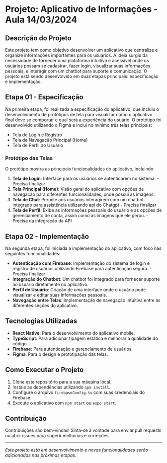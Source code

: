 # Projeto: Aplicativo de Informações - Aula 14/03/2024

## Descrição do Projeto

Este projeto tem como objetivo desenvolver um aplicativo que centralize e organize informações importantes para os usuários. A ideia surgiu da necessidade de fornecer uma plataforma intuitiva e acessível onde os usuários possam se cadastrar, fazer login, visualizar suas informações pessoais, e interagir com um chatbot para suporte e comunicação. O projeto está sendo desenvolvido em duas etapas principais: especificação e implementação.

## Etapa 01 - Especificação

Na primeira etapa, foi realizada a especificação do aplicativo, que incluiu o desenvolvimento de protótipos de tela para visualizar como o aplicativo final deve se comportar e qual será a experiência do usuário. O protótipo foi desenvolvido utilizando o Figma e inclui no mínimo três telas principais:

- Tela de Login e Registro
- Tela de Navegação Principal (Home)
- Tela de Perfil do Usuário

### Protótipo das Telas

O protótipo mostra as principais funcionalidades do aplicativo, incluindo:

1. **Tela de Login**: Interface para os usuários se autenticarem no sistema. - Precisa finalizar
2. **Tela Principal (Home)**: Visão geral do aplicativo com opções de navegação para diferentes funcionalidades, onde possui as imagens.
3. **Tela de Chat**: Permite aos usuários interagirem com um chatbot integrado para assistência utilizando api do Chatgpt - Precisa finalizar
4. **Tela de Perfil**: Exibe as informações pessoais do usuário e as opções de gerenciamento de conta, assim como as imagens que ele gerou. - Precisa da integração da API

## Etapa 02 - Implementação

Na segunda etapa, foi iniciada a implementação do aplicativo, com foco nas seguintes funcionalidades:

- **Autenticação com Firebase**: Implementação do sistema de login e registro de usuários utilizando Firebase para autenticação segura. - Precisa finalizar
- **Integração do Chatbot**: Um chatbot foi integrado para fornecer suporte ao usuário diretamente no aplicativo.
- **Perfil de Usuário**: Criação de uma interface onde o usuário pode visualizar e editar suas informações pessoais.
- **Navegação entre Telas**: Implementação de navegação intuitiva entre as diferentes seções do aplicativo.

## Tecnologias Utilizadas

- **React Native**: Para o desenvolvimento do aplicativo mobile.
- **TypeScript**: Para adicionar tipagem estática e melhorar a qualidade do código.
- **Firebase**: Para autenticação e gerenciamento de usuários.
- **Figma**: Para o design e prototipação das telas.

## Como Executar o Projeto

1. Clone este repositório para a sua máquina local.
2. Instale as dependências utilizando `npm install`.
3. Configure o arquivo `firebaseConfig.ts` com suas credenciais do Firebase.
4. Execute o aplicativo com `npm start` ou `expo start`.

## Contribuição

Contribuições são bem-vindas! Sinta-se à vontade para enviar pull requests ou abrir issues para sugerir melhorias e correções.

---

*Este projeto está em desenvolvimento e novas funcionalidades serão adicionadas nas próximas etapas.*
